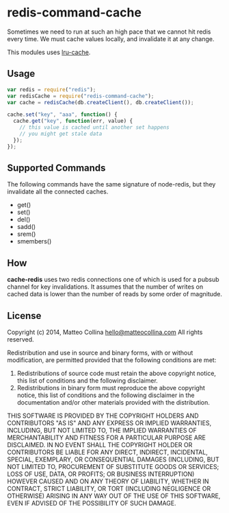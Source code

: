 redis-command-cache
===========

Sometimes we need to run at such an high pace that we cannot hit redis
every time. We must cache values locally, and invalidate it at any
change.

This modules uses [lru-cache](https://www.npmjs.org/package/lru-cache).

Usage
-----

```javascript
var redis = require("redis");
var redisCache = require("redis-command-cache");
var cache = redisCache(db.createClient(), db.createClient());

cache.set("key", "aaa", function() {
  cache.get("key", function(err, value) {
    // this value is cached until another set happens
    // you might get stale data
  });
});
```

Supported Commands
------------------

The following commands have the same signature of node-redis, but they
invalidate all the connected caches.

* get()
* set()
* del()
* sadd()
* srem()
* smembers()

How
---

__cache-redis__ uses two redis connections one of which is used for
a pubsub channel for key invalidations. It assumes that the number of
writes on cached data is lower than the number of reads by some order of
magnitude.

License
-------

Copyright (c) 2014, Matteo Collina <hello@matteocollina.com>
All rights reserved.

Redistribution and use in source and binary forms, with or without
modification, are permitted provided that the following conditions are
met:

1. Redistributions of source code must retain the above copyright
   notice, this list of conditions and the  following disclaimer.
2. Redistributions in binary form must reproduce the above  copyright
   notice, this list of conditions and the following disclaimer in the
   documentation and/or other materials provided with the distribution.

THIS SOFTWARE IS PROVIDED BY THE COPYRIGHT HOLDERS AND CONTRIBUTORS "AS
IS" AND ANY EXPRESS OR IMPLIED WARRANTIES, INCLUDING, BUT NOT LIMITED
TO, THE IMPLIED WARRANTIES OF MERCHANTABILITY AND FITNESS FOR
A PARTICULAR PURPOSE ARE DISCLAIMED. IN NO EVENT SHALL THE COPYRIGHT
HOLDER OR CONTRIBUTORS BE LIABLE FOR ANY DIRECT, INDIRECT, INCIDENTAL,
SPECIAL, EXEMPLARY, OR CONSEQUENTIAL DAMAGES (INCLUDING, BUT NOT LIMITED
TO, PROCUREMENT OF SUBSTITUTE GOODS OR SERVICES; LOSS OF USE, DATA, OR
PROFITS; OR BUSINESS INTERRUPTION) HOWEVER CAUSED AND ON ANY THEORY OF
LIABILITY, WHETHER IN CONTRACT, STRICT LIABILITY, OR TORT (INCLUDING
NEGLIGENCE OR OTHERWISE) ARISING IN ANY WAY OUT OF THE USE OF THIS
SOFTWARE, EVEN IF ADVISED OF THE POSSIBILITY OF SUCH DAMAGE.
